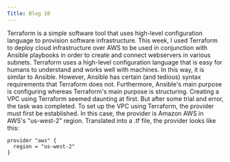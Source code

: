 ```yaml
---
Title: Blog 10
---
```

  Terraform is a simple software tool that uses high-level configuration language to provision software infrastructure. This week, I used Terraform to deploy cloud infrastructure over AWS to be used in conjunction with Ansible playbooks in order to create and connect webservers in various subnets.
  Terraform uses a high-level configuration language that is easy for humans to understand and works well with machines. In this way, it is similar to Ansible. However, Ansible has certain (and tedious) syntax requirements that Terraform does not. Furthermore, Ansible's main purpose is configuring whereas Terraform's main purpose is structuring. 
  Creating a VPC using Terraform seemed daunting at first. But after some trial and error, the task was completed. To set up the VPC using Terraform, the provider must first be established. In this case, the provider is Amazon AWS in AWS's "us-west-2" region. Translated into a .tf file, the provider looks like this:
  
  ```
  provider "aws" {
    region = "us-west-2"
  }
  ```
